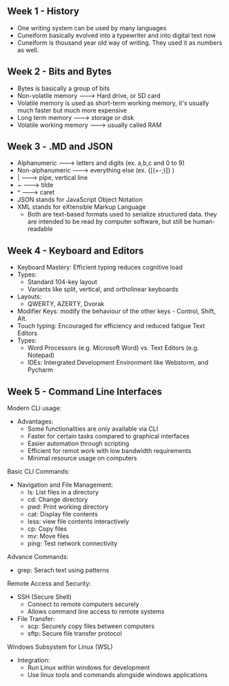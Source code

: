 ## Week 1 - History
* One writing system can be used by many languages
* Cuneiform basically evolved into a typewriter and into digital text now
* Cuneiform is thousand year old way of writing. They used it as numbers as well.

## Week 2 - Bits and Bytes
* Bytes is basically a group of bits
* Non-volatile memory ---> Hard drive, or SD card
* Volatile memory is used as short-term working memory, it's usually much faster but much more expensive
* Long term memory ---> storage or disk
* Volatile working memory ---> usually called RAM

## Week 3 - .MD and JSON
* Alphanumeric ---> letters and digits (ex. a,b,c and 0 to 9)
* Non-alphanumeric ---> everything else (ex. {[(+-;)]} )
* | ---> pipe, vertical line
* ~ ---> tilde
* ^ ---> caret
* JSON stands for JavaScript Object Notation
* XML stands for eXtensible Markup Language
   * Both are text-based formats used to serialize structured data. they are intended to be read by computer software, but still be human-readable

## Week 4 - Keyboard and Editors
* Keyboard Mastery: Efficient typing reduces cognitive load
* Types:
  * Standard 104-key layout
  * Variants like split, vertical, and ortholinear keyboards
* Layouts:
  * QWERTY, AZERTY, Dvorak
* Modifier Keys: modify the behaviour of the other keys - Control, Shift, Alt.
* Touch typing: Encouraged for efficiency and reduced fatigue
Text Editors
* Types:
  * Word Processors (e.g. Microsoft Word) vs. Text Editors (e.g. Notepad)
  * IDEs: Intergrated Development Environment like Webstorm, and Pycharm

## Week 5 - Command Line Interfaces
Modern CLI usage:
* Advantages:
  * Some functionalities are only available via CLI
  * Faster for certain tasks compared to graphical interfaces
  * Easier automation through scripting
  * Efficient for remot work with low bandwidth requirements
  * Minimal resource usage on computers

Basic CLI Commands:
* Navigation and File Management:
  * ls: List files in a directory
  * cd: Change directory
  * pwd: Print working directory
  * cat: Display file contents
  * less: view file contents interactively
  * cp: Copy files
  * mv: Move files
  * ping: Test network connectivity

Advance Commands:
* grep: Serach text using patterns

Remote Access and Security:
* SSH (Secure Shell)
  * Connect to remote computers securely
  * Allows command line access to remote systems
* File Transfer:
  * scp: Securely copy files between computers
  * sftp: Secure file transfer protocol

Windows Subsystem for Linux (WSL)
* Integration:
  * Run Linux within windows for development
  * Use linux tools and commands alongside windows applications



